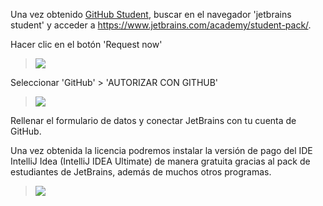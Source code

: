 Una vez obtenido [GitHub Student](Solicitud_GitHub_Student), buscar en el navegador 'jetbrains student' y acceder a https://www.jetbrains.com/academy/student-pack/.

Hacer clic en el botón 'Request now'

>![](jetbrains_student_pack.png)


Seleccionar 'GitHub' > 'AUTORIZAR CON GITHUB'

>![](vincular_github_jetbrains.png)

Rellenar el formulario de datos y conectar JetBrains con tu cuenta de GitHub.

Una vez obtenida la licencia podremos instalar la versión de pago del IDE IntelliJ Idea (IntelliJ IDEA Ultimate) de manera gratuita gracias al pack de estudiantes de JetBrains, además de muchos otros programas.

>![](jetbrains_educational_pack.png)

